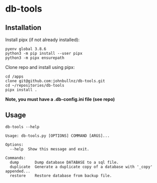 # db-tools

## Installation

Install pipx (if not already installed):

```
pyenv global 3.8.6
python3 -m pip install --user pipx
python3 -m pipx ensurepath
```

Clone repo and install using pipx:

```
cd /apps
clone git@github.com:johnbullnz/db-tools.git
cd ~/repositories/db-tools
pipx install .
```

**Note, you must have a .db-config.ini file (see repo)**

## Usage

```
db-tools --help
```

```
Usage: db-tools.py [OPTIONS] COMMAND [ARGS]...

Options:
  --help  Show this message and exit.

Commands:
  dump       Dump database DATABASE to a sql file.
  duplicate  Generate a duplicate copy of a database with '_copy' appended...
  restore    Restore database from backup file.
```